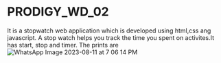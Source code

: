 # PRODIGY_WD_02
It is a stopwatch web application which is developed using html,css ang javascript.
A stop watch helps you  track the time you spent on activites.It has start, stop and timer.
The prints are 
![WhatsApp Image 2023-08-11 at 7 06 14 PM](https://github.com/ANCYJOE123/PRODIGY_WD_02/assets/123748672/9f00c3be-9ed3-4c00-b2aa-f5a257e4d9c1)
